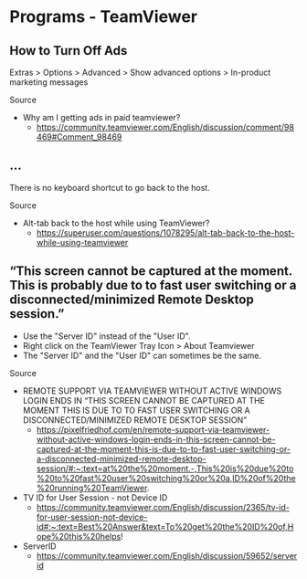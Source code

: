 # Programs - TeamViewer

## How to Turn Off Ads

Extras > Options > Advanced > Show advanced options > In-product marketing messages

Source

* Why am I getting ads in paid teamviewer?
  * https://community.teamviewer.com/English/discussion/comment/98469#Comment_98469

## ...

There is no keyboard shortcut to go back to the host.

Source

- Alt-tab back to the host while using TeamViewer?
  - https://superuser.com/questions/1078295/alt-tab-back-to-the-host-while-using-teamviewer

## “This screen cannot be captured at the moment. This is probably due to to fast user switching or a disconnected/minimized Remote Desktop session.”

- Use the "Server ID" instead of the "User ID".
- Right click on the TeamViewer Tray Icon > About Teamviewer
- The "Server ID" and the "User ID" can sometimes be the same.

Source

- REMOTE SUPPORT VIA TEAMVIEWER WITHOUT ACTIVE WINDOWS LOGIN ENDS IN “THIS SCREEN CANNOT BE CAPTURED AT THE MOMENT THIS IS DUE TO TO FAST USER SWITCHING OR A DISCONNECTED/MINIMIZED REMOTE DESKTOP SESSION”
  - https://pixelfriedhof.com/en/remote-support-via-teamviewer-without-active-windows-login-ends-in-this-screen-cannot-be-captured-at-the-moment-this-is-due-to-to-fast-user-switching-or-a-disconnected-minimized-remote-desktop-session/#:~:text=at%20the%20moment.-,This%20is%20due%20to%20to%20fast%20user%20switching%20or%20a,ID%20of%20the%20running%20TeamViewer.
- TV ID for User Session - not Device ID
  - https://community.teamviewer.com/English/discussion/2365/tv-id-for-user-session-not-device-id#:~:text=Best%20Answer&text=To%20get%20the%20ID%20of,Hope%20this%20helps!
- ServerID
  - https://community.teamviewer.com/English/discussion/59652/serverid  
